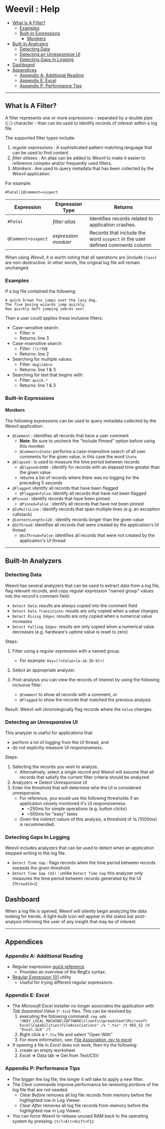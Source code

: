 ﻿# Weevil : Help

- [What Is A Filter?](#what-is-a-filter)
  - [Examples](#examples)
  - [Built-In Expressions](#built-in-expressions)
    - [Monikers](#monikers)
- [Built-In Analyzers](#built-in-analyzers)
  - [Detecting Data](#detecting-data)
  - [Detecting an Unresponsive UI](#detecting-an-unresponsive-ui)
  - [Detecting Gaps In Logging](#detecting-gaps-in-logging)
- [Dashboard](#dashboard)
- [Appendices](#appendices)
  - [Appendix A: Additional Reading](#appendix-a-additional-reading)
  - [Appendix E: Excel](#appendix-e-excel)
  - [Appendix P: Performance Tips](#appendix-p-performance-tips)

---

## What Is A Filter?

A filter represents one or more expressions - separated by a double pipe (`||`) character - than can be used to identify records of interest within a log file.  

The supported filter types include:

1. *regular expressions* : A sophisticated pattern matching language that can be used to find content. 
2. *filter aliases* : An alias can be added to _Weevil_ to make it easier to reference complex and/or frequently used filters.
3. *Monikers* : Are used to query metadata that has been collected by the *Weevil* application.

For example:

`#Fatal||@Comment=suspect`

| Expression         | Expression Type      | Returns                                                                      |
| ------------------ | -------------------- | ---------------------------------------------------------------------------- |
| `#Fatal`           | *filter alias*   | Identifies records related to application crashes.                           |
| `@Comment=suspect` | *expression monkier* | Records that include the word `suspect` in the user defined comments column. |

When using *Weevil*, it is worth noting that all operations are (include `Clear`) are non-destructive.  In other words, the original log file will remain unchanged.

### Examples

If a log file contained the following:

```
A quick brown fox jumps over the lazy dog.
The five boxing wizards jump quickly.
How quickly daft jumping zebras vex!
```

Then a user could applies these inclusive filters:

- Case-sensitive search:
    - Filter: `H`
    - Returns: line 3
- Case-insensitive search:
    - Filter: `(?i)THE`
    - Returns: line 2 
- Searching for multiple values:
    - Filter: `dog|zebra`
    - Returns: line 1 & 3
- Searching for text that begins with:
    - Filter: `quick.*`
    - Returns: line 1 & 3

### Built-In Expressions

#### Monikers

The following expressions can be used to query metadata collected by the Weevil application:

- `@Comment` : identifies all records that have a user comment
  - **Note**: Be sure to uncheck the "Include Pinned" option before using this moniker.
  - `@Comment=State`: performs a case-insensitive search of all user comments for the given value, in this case the word `State`
- `@Elapsed` : is used to measure the time period between records
  - `@Elapsed>5000` : identify for records with an elapsed time greater than the given value
  - returns a list of records where there was no logging for the preceding 5 seconds
- `@Flagged`: identify all records that have been flagged
  - `@Flagged=False`: identify all records that have not been flagged 
- `@Pinned` : identify records that have been pinned
  - `@Pinned=False` : identify all records that have not been pinned
- `@IsMultiLine` : identify records that span multiple lines (e.g. an exception  callstack)
- `@ContentLength>128` : identify records longer than the given value
- `@UiThread`: identifies all records that were created by the application's UI thread
  - `@UiThread=False`: identifies all records that were not created by the application's UI thread

---

## Built-In Analyzers

### Detecting Data

Weevil has several analyzers that can be used to extract data from a log file, flag relevant records, and copy regular expression "named group" values into the record's comment field:

- `Detect Data`: results are always copied into the comment field
- `Detect Data Transitions`: results are only copied when a value changes
- `Detect Rising Edges`: results are only copied when a numerical value increases
- `Detect Falling Edges`: results are only copied when a numerical value decreases (e.g. hardware's uptime value is reset to zero)

Steps:

1. Filter using a regular expression with a named group.

	- For example:  `Key=(?<Value>[a-zA-Z0-9]+)`

2. Select an appropriate analyzer.
3. Post-analysis you can view the records of interest by using the following inclusive filter:

   - `@Comment` to show all records with a comment, or
   - `@Flagged` to show the records that matched the previous analysis 

Result: Weevil will chronologically flag records where the `Value` changes.

### Detecting an Unresponsive UI

This analyzer is useful for applications that:

- perform a lot of logging from the UI thread, and
- do not explicitly measure UI responsiveness.

Steps:

1. Selecting the records you wish to analyze.
   - Alternatively, select a single record and Weevil will assume that all records that satisfy the current filter criteria should be analyzed.
2. Analyzers => Detect Unresponsive UI
3. Enter the threshold that will determine whe the UI is considered unresponsive.
   - For reference, you would use the following thresholds if an application closely monitored it's UI responsiveness:
     - ~250ms for simple operations (e.g. button clicks)
     - ~500ms for "easy" tasks
   - Given the indirect nature of this analysis, a threshold of 1s (1000ms) is recommended.

### Detecting Gaps In Logging

Weevil includes analyzers that can be used to detect when an application stopped writing to the log file:

- `Detect Time Gap` : flags records when the time period between records exceeds the given threshold
- `Detect Time Gap (UI)` : unlike `Detect Time Gap` this analyzer only measures the time period between records generated by the UI (`ThreadId=1`)

## Dashboard

When a log file is opened, Weevil will silently begin analyzing the data looking for trends.  A light-bulb icon will appear in the status bar post-analysis informing the user of any insight that may be of interest.

---

## Appendices

### Appendix A: Additional Reading

- Regular expression [quick reference][RegExQuickRef]
	- Provides an overview of the RegEx syntax.
- [Regular Expression 101][RegEx101] utility
	- Useful for trying different regular expressions.

### Appendix E: Excel

- The *Microsoft Excel* installer no longer associates the application with *Tab Separated Value* (`*.tsv`) files.  This can be resolved by:
   1. executing the following command: `reg add "HKEY_LOCAL_MACHINE\SOFTWARE\Clients\Spreadsheet\Microsoft Excel\Capabilities\FileAssociations" /v ".tsv" /t REG_SZ /d "Excel.SLK" /f`
   2. Right click a `*.tsv` file and select "Open With"
   3. For more information, see: [File Association .tsv to excel](https://superuser.com/a/1381871/166002)
- If opening a file in *Excel* does not work, then try the following:
   1. create an empty worksheet
   2. Excel => Data tab => Get from Text/CSV

### Appendix P: Performance Tips

- The bigger the log file, the longer it will take to apply a new filter.
- The *Clear* commands improve performance be removing portions of the log file that are not needed. 
  - *Clear Before* removes all log file records from memory before the highlighted row in Log Viewer.
  - *Clear After* removes all log file records from memory before the highlighted row in Log Viewer.
- You can force Weevil to release unused RAM back to the operating system by pressing: `Ctrl+Alt+Shift+F12`

[RegExQuickRef]: https://docs.microsoft.com/en-us/dotnet/standard/base-types/regular-expression-language-quick-reference
[RegEx101]: https://regex101.com

